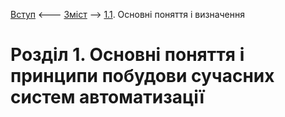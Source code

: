 [Вступ](intro.md) <--- [Зміст](README.md) --> [1.1](1_1.md). Основні поняття і визначення

# Розділ 1. Основні поняття і принципи побудови сучасних систем автоматизації 

